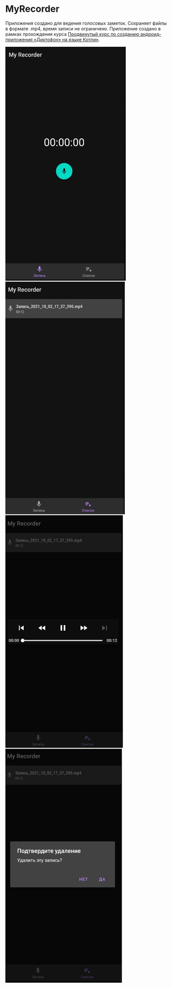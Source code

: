 # MyRecorder
Приложения создано для ведения голосовых заметок. Сохраняет файлы в формате .mp4, время записи не ограничено.
Приложение создано в рамках прохождения курса [Продвинутый курс по созданию андроид-приложения «Диктофон» на языке Котлин](https://www.fandroid.info/advanced_tutorial_voice_recorder/).


![Screenshot](https://github.com/RustamPlanirovich/MyRecorder/blob/master/app/Screen/myrecorder.jpg)
![Screenshot](https://github.com/RustamPlanirovich/MyRecorder/blob/master/app/Screen/myrecorder2.jpg)
![Screenshot](https://github.com/RustamPlanirovich/MyRecorder/blob/master/app/Screen/myrecorder3.jpg)
![Screenshot](https://github.com/RustamPlanirovich/MyRecorder/blob/master/app/Screen/myrecorder4.jpg)
